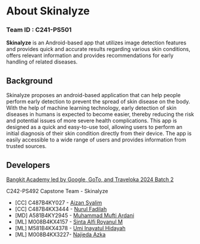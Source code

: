 <h1>About Skinalyze</h1> 

### Team ID : C241-PS501


**Skinalyze** is an Android-based app that utilizes image detection features and provides quick and accurate results regarding various skin conditions, offers relevant information and provides recommendations for early handling of related diseases.

## Background
Skinalyze proposes an android-based application that can help people perform early detection to prevent the spread of skin disease on the body. With the help of machine learning technology, early detection of skin diseases in humans is expected to become easier, thereby reducing the risk and potential issues of more severe health complications. This app is designed as a quick and easy-to-use tool, allowing users to perform an initial diagnosis of their skin condition directly from their device. The app is easily accessible to a wide range of users and provides information from trusted sources.

## Developers
 <a href="https://grow.google/intl/id_id/bangkit/?tab=machine-learning">Bangkit Academy led by Google, GoTo, and Traveloka 2024 Batch 2</a>
 
C242-PS492 Capstone Team - Skinalyze

- [CC] C487B4KY027 - <a href="https://github.com/aznsylm" title="Github Aizan Syalim" target="_blank">Aizan Syalim</a>
- [CC] C487B4KX3444 - <a href="#" title="Github Nurul Fadhilah" target="_blank">Nurul Fadilah</a>
- [MD]	A581B4KY2945 - <a href="https://github.com/muftiardani" title="Github Muhammad Mufti Ardani" target="_blank">Muhammad Mufti Ardani</a>
- [ML] M008B4KX4157 - <a href="https://github.com/sintaalfirm" title="Github Sinta Alfi R" target="_blank">Sinta Alfi Royanul M</a>
- [ML] M581B4KX4378 - <a href="https://github.com/XIEXID" title="GitHub Umi Inayatul Hidayah" target="_blank">Umi Inayatul Hidayah</a>
- [ML] M008B4KX3227- <a href="https://github.com/azkanajieda" title="GitHub Najieda Azka" target="_blank">Najieda Azka</a>
